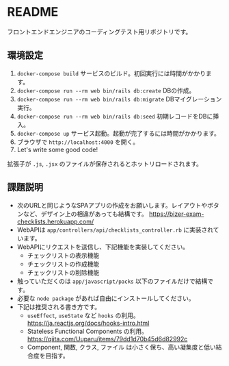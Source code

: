# README

フロントエンドエンジニアのコーディングテスト用リポジトリです。

## 環境設定

1. `docker-compose build` サービスのビルド。初回実行には時間がかかります。
2. `docker-compose run --rm web bin/rails db:create` DBの作成。
3. `docker-compose run --rm web bin/rails db:migrate` DBマイグレーション実行。
4. `docker-compose run --rm web bin/rails db:seed` 初期レコードをDBに挿入。
5. `docker-compose up` サービス起動。起動が完了するには時間がかかります。
6. ブラウザで `http://localhost:4000` を開く。
7. Let's write some good code!

拡張子が `.js`, `.jsx` のファイルが保存されるとホットリロードされます。

## 課題説明

- 次のURLと同じようなSPAアプリの作成をお願いします。レイアウトやボタンなど、デザイン上の相違があっても結構です。
https://bizer-exam-checklists.herokuapp.com/
- WebAPIは `app/controllers/api/checklists_controller.rb` に実装されています。
- WebAPIにリクエストを送信し、下記機能を実装してください。
  - チェックリストの表示機能
  - チェックリストの作成機能
  - チェックリストの削除機能
- 触っていただくのは `app/javascript/packs` 以下のファイルだけで結構です。
- 必要な `node package` があれば自由にインストールしてください。
- 下記は推奨される書き方です。
  - `useEffect`, `useState` など `hooks` の利用。https://ja.reactjs.org/docs/hooks-intro.html
  - Stateless Functional Components の利用。https://qiita.com/Uuparu/items/79dd1d70b45d6d82992c
  - Component, 関数, クラス, ファイル は小さく保ち、高い凝集度と低い結合度を目指す。

